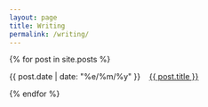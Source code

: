 ```yaml
---
layout: page
title: Writing
permalink: /writing/
---
```


<div class="posts">
  {% for post in site.posts %}
    <p class="post_date"></p>
    <p> 
        {{ post.date | date: "%e/%m/%y" }}
        &nbsp;&nbsp;
        <a href="{{ site.baseurl }}{{ post.url }}">{{ post.title }}</a> 
    </p>
  {% endfor %}
</div>

